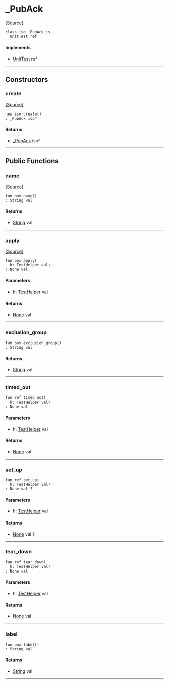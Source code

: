 # _PubAck
<span class="source-link">[[Source]](src/mqtt-publisher/tests.md#L-0-140)</span>
```pony
class iso _PubAck is
  UnitTest ref
```

#### Implements

* [UnitTest](pony_test-UnitTest.md) ref

---

## Constructors

### create
<span class="source-link">[[Source]](src/mqtt-publisher/tests.md#L-0-140)</span>


```pony
new iso create()
: _PubAck iso^
```

#### Returns

* [_PubAck](mqtt-publisher-_PubAck.md) iso^

---

## Public Functions

### name
<span class="source-link">[[Source]](src/mqtt-publisher/tests.md#L-0-141)</span>


```pony
fun box name()
: String val
```

#### Returns

* [String](builtin-String.md) val

---

### apply
<span class="source-link">[[Source]](src/mqtt-publisher/tests.md#L-0-142)</span>


```pony
fun box apply(
  h: TestHelper val)
: None val
```
#### Parameters

*   h: [TestHelper](pony_test-TestHelper.md) val

#### Returns

* [None](builtin-None.md) val

---

### exclusion_group



```pony
fun box exclusion_group()
: String val
```

#### Returns

* [String](builtin-String.md) val

---

### timed_out



```pony
fun ref timed_out(
  h: TestHelper val)
: None val
```
#### Parameters

*   h: [TestHelper](pony_test-TestHelper.md) val

#### Returns

* [None](builtin-None.md) val

---

### set_up



```pony
fun ref set_up(
  h: TestHelper val)
: None val ?
```
#### Parameters

*   h: [TestHelper](pony_test-TestHelper.md) val

#### Returns

* [None](builtin-None.md) val ?

---

### tear_down



```pony
fun ref tear_down(
  h: TestHelper val)
: None val
```
#### Parameters

*   h: [TestHelper](pony_test-TestHelper.md) val

#### Returns

* [None](builtin-None.md) val

---

### label



```pony
fun box label()
: String val
```

#### Returns

* [String](builtin-String.md) val

---

